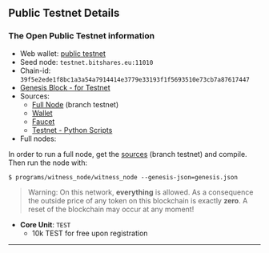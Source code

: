 ## Public Testnet Details

### The Open Public Testnet information

- Web wallet: [public testnet](http://testnet.bitshares.eu/)
- Seed node: `testnet.bitshares.eu:11010`
- Chain-id: `39f5e2ede1f8bc1a3a54a7914414e3779e33193f1f5693510e73cb7a87617447`
- [Genesis Block - for Testnet](https://github.com/bitshares/bitshares-core/blob/testnet/genesis.json)
- Sources:
   - [Full Node](https://github.com/bitshares/bitshares-core) (branch testnet)
   - [Wallet](https://github.com/bitshares/bitshares-ui)
   - [Faucet](https://faucet.testnet.bitshares.eu/)
   - [Testnet - Python Scripts](https://github.com/BitSharesEurope/testnet-pythonscripts)
- Full nodes:

In order to run a full node, get the [sources](https://github.com/BitShares/bitshares-core) (branch testnet) and compile. Then run the node with:

    $ programs/witness_node/witness_node --genesis-json=genesis.json

> Warning: On this network, **everything** is allowed. As a consequence the outside price of any token on this blockchain is exactly **zero**. A reset of the blockchain may occur at any moment!

- **Core Unit**: `TEST`
   - 10k TEST for free upon registration

***
